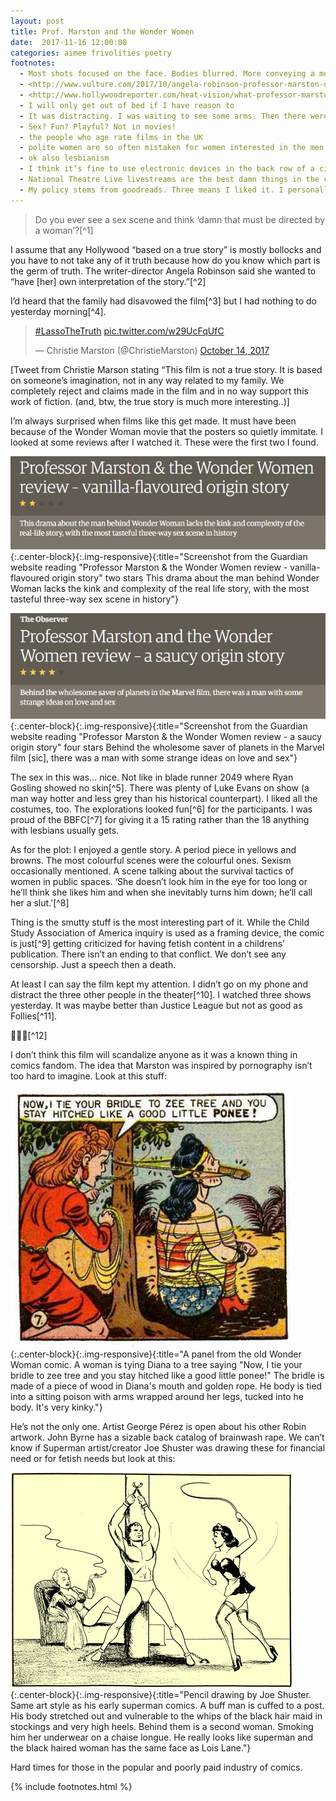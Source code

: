 ```yaml
---
layout: post
title: Prof. Marston and the Wonder Women
date:  2017-11-16 12:00:00
categories: aimee frivolities poetry
footnotes:
  - Most shots focused on the face. Bodies blurred. More conveying a mood than showing tits
  - <http://www.vulture.com/2017/10/angela-robinson-professor-marston-queer-characters.html>
  - <http://www.hollywoodreporter.com/heat-vision/what-professor-marston-misses-wonder-womans-origins-guest-column-1049868>
  - I will only get out of bed if I have reason to
  - It was distracting. I was waiting to see some arms. Then there were the unhatched replicants with hard nipples. Not hard dongs. And there were naked female bodies everywhere
  - Sex? Fun? Playful? Not in movies!
  - the people who age rate films in the UK
  - polite women are so often mistaken for women interested in the men who approach them
  - ok also lesbianism
  - I think it’s fine to use electronic devices in the back row of a cinema screen. It’s rude to disrupt and that’s not disrupting.
  - National Theatre Live livestreams are the best damn things in the cinema most months. Sorry medium of film. All the good independent stuff goes to the cinema I can’t really go to often
  - My policy stems from goodreads. Three means I liked it. I personally liked it
---
```


> Do you ever see a sex scene and think ‘damn that must be directed by a woman’?[^1]

I assume that any Hollywood “based on a true story” is mostly bollocks and you have to not take any of it truth because how do you know which part is the germ of truth. The writer-director Angela Robinson said she wanted to “have [her] own interpretation of the story.”[^2]

I’d heard that the family had disavowed the film[^3] but I had nothing to do yesterday morning[^4].

> [#LassoTheTruth](https://twitter.com/hashtag/LassoTheTruth?src=hash&ref_src=twsrc%5Etfw) [pic.twitter.com/w29UcFqUfC](https://t.co/w29UcFqUfC)
>
> — Christie Marston (@ChristieMarston) [October 14, 2017](https://twitter.com/ChristieMarston/status/919255175293997056?ref_src=twsrc%5Etfw)

[Tweet from Christie Marson stating “This film is not a true story. It is based on someone’s imagination, not in any way related to my family. We completely reject and claims made in the film and in no way support this work of fiction. (and, btw, the true story is much more interesting..)]

I’m always surprised when films like this get made. It must have been because of the Wonder Woman movie that the posters so quietly immitate. I looked at some reviews after I watched it. These were the first two I found.

![](/assets/images/2017/11/review-1.png){:.center-block}{:.img-responsive}{:title="Screenshot from the Guardian website reading "Professor Marston & the Wonder Women review - vanilla-flavoured origin story" two stars This drama about the man behind Wonder Woman lacks the kink and complexity of the real life story, with the most tasteful three-way sex scene in history"}

![](/assets/images/2017/11/review-2-1.png){:.center-block}{:.img-responsive}{:title="Screenshot from the Guardian website reading "Professor Marston & the Wonder Women review - a saucy origin story" four stars Behind the wholesome saver of planets in the Marvel film [sic], there was a man with some strange ideas on love and sex"}

The sex in this was... nice. Not like in blade runner 2049 where Ryan Gosling showed no skin[^5]. There was plenty of Luke Evans on show (a man way hotter and less grey than his historical counterpart). I liked all the costumes, too. The explorations looked fun[^6] for the participants. I was proud of the BBFC[^7] for giving it a 15 rating rather than the 18 anything with lesbians usually gets.

As for the plot: I enjoyed a gentle story. A period piece in yellows and browns. The most colourful scenes were the colourful ones. Sexism occasionally mentioned. A scene talking about the survival tactics of women in public spaces. ‘She doesn’t look him in the eye for too long or he’ll think she likes him and when she inevitably turns him down; he’ll call her a slut.'[^8]

Thing is the smutty stuff is the most interesting part of it. While the Child Study Association of America inquiry is used as a framing device, the comic is just[^9] getting criticized for having fetish content in a childrens’ publication. There isn’t an ending to that conflict. We don’t see any censorship. Just a speech then a death.

At least I can say the film kept my attention. I didn’t go on my phone and distract the three other people in the theater[^10]. I watched three shows yesterday. It was maybe better than Justice League but not as good as Follies[^11].

🌟🌟🌟[^12]

I don’t think this film will scandalize anyone as it was a known thing in comics fandom. The idea that Marston was inspired by pornography isn’t too hard to imagine. Look at this stuff:

![](/assets/images/2017/11/20739287.jpg){:.center-block}{:.img-responsive}{:title="A panel from the old Wonder Woman comic. A woman is tying Diana to a tree saying "Now, I tie your bridle to zee tree and you stay hitched like a good little ponee!" The bridle is made of a piece of wood in Diana's mouth and golden rope. He body is tied into a sitting poison with arms wrapped around her legs, tucked into he body. It's very kinky."}

He’s not the only one. Artist George Pérez is open about his other Robin artwork. John Byrne has a sizable back catalog of brainwash rape. We can’t know if Superman artist/creator Joe Shuster was drawing these for financial need or for fetish needs but look at this:

![](/assets/images/2017/11/6a00d8341c630a53ef011570111f23970b-500wi.jpg){:.center-block}{:.img-responsive}{:title="Pencil drawing by Joe Shuster. Same art style as his early superman comics. A buff man is cuffed to a post. His body stretched out and vulnerable to the whips of the black hair maid in stockings and very high heels. Behind them is a second woman. Smoking him her underwear on a chaise longue. He really looks like superman and the black haired woman has the same face as Lois Lane."}

Hard times for those in the popular and poorly paid industry of comics.

{% include footnotes.html %}
